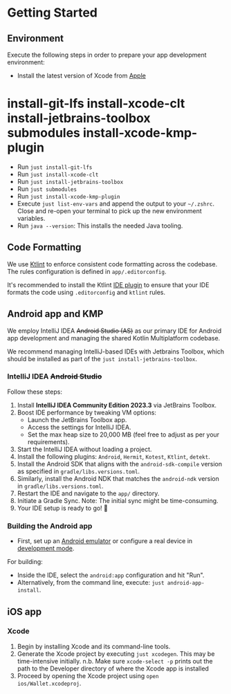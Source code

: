 # Getting Started

## Environment

Execute the following steps in order to prepare your app development environment:

  - Install the latest version of Xcode from [Apple](https://developer.apple.com/download/all/?q=xcode)

  # install-git-lfs install-xcode-clt install-jetbrains-toolbox submodules install-xcode-kmp-plugin
  - Run `just install-git-lfs`
  - Run `just install-xcode-clt`
  - Run `just install-jetbrains-toolbox`
  - Run `just submodules`
  - Run `just install-xcode-kmp-plugin`
  - Execute `just list-env-vars` and append the output to your `~/.zshrc`. Close and re-open your terminal to pick up the new environment variables.
  - Run `java --version`: This installs the needed Java tooling.

## Code Formatting

We use [Ktlint](https://github.com/pinterest/ktlint) to enforce consistent code formatting across the codebase.
The rules configuration is defined in `app/.editorconfig`.

It's recommended to install the Ktlint [IDE plugin](https://plugins.jetbrains.com/plugin/15057-ktlint) to ensure that your IDE formats the code using `.editorconfig` and `ktlint` rules.

## Android app and KMP

We employ IntelliJ IDEA <del>Android Studio (AS)</del> as our primary IDE for Android app development and managing the shared Kotlin Multiplatform codebase.

We recommend managing IntelliJ-based IDEs with Jetbrains Toolbox, which should be installed as part of the `just install-jetbrains-toolbox`.

### IntelliJ IDEA <del>Android Studio</del>

Follow these steps:

1. Install **IntelliJ IDEA Community Edition 2023.3** via JetBrains Toolbox.
1. Boost IDE performance by tweaking VM options:
    - Launch the JetBrains Toolbox app.
    - Access the settings for IntelliJ IDEA.
    - Set the max heap size to 20,000 MB (feel free to adjust as per your requirements).
1. Start the IntelliJ IDEA without loading a project.
1. Install the following plugins: `Android`, `Hermit`, `Kotest`, `Ktlint`, `detekt`.
1. Install the Android SDK that aligns with the `android-sdk-compile` version as specified in `gradle/libs.versions.toml`.
1. Similarly, install the Android NDK that matches the `android-ndk` version in `gradle/libs.versions.toml`.
1. Restart the IDE and navigate to the `app/` directory.
1. Initiate a Gradle Sync. Note: The initial sync might be time-consuming.
1. Your IDE setup is ready to go! 🎉

### Building the Android app

- First, set up an [Android emulator](https://developer.android.com/studio/run/emulator) or configure a real device in [development mode](https://developer.android.com/studio/debug/dev-options).

For building:

- Inside the IDE, select the `android:app` configuration and hit "Run".
- Alternatively, from the command line, execute: `just android-app-install`.

## iOS app

### Xcode

1. Begin by installing Xcode and its command-line tools.
1. Generate the Xcode project by executing `just xcodegen`. This may be time-intensive initially. n.b. Make sure `xcode-select -p` prints out the path to the Developer directory of where the Xcode app is installed
1. Proceed by opening the Xcode project using `open ios/Wallet.xcodeproj`.
